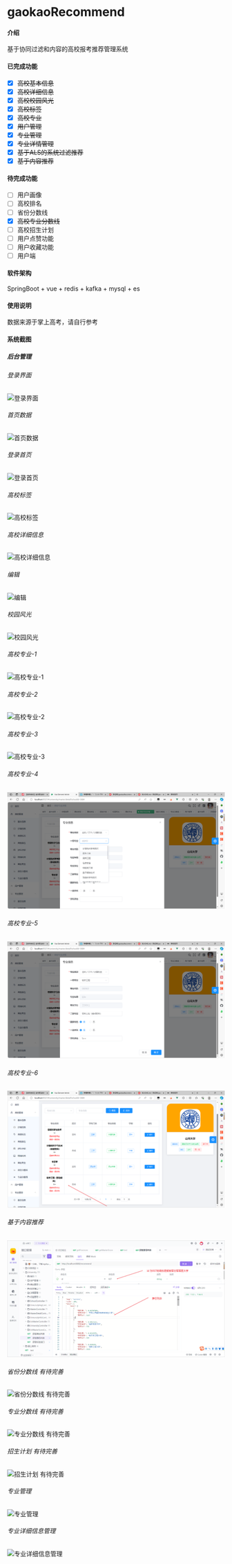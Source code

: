# gaokaoRecommend

#### 介绍
基于协同过滤和内容的高校报考推荐管理系统
#### 已完成功能
- [x] ~~高校基本信息~~
- [x] ~~高校详细信息~~
- [x] ~~高校校园风光~~
- [x] ~~高校标签~~
- [x] ~~高校专业~~
- [x] ~~用户管理~~
- [x] ~~专业管理~~
- [x] ~~专业详情管理~~
- [x] ~~基于ALS的系统过滤推荐~~
- [x] ~~基于内容推荐~~
#### 待完成功能
- [ ] 用户画像
- [ ] 高校排名
- [ ] 省份分数线
- [x] ~~高校专业分数线~~
- [ ] 高校招生计划
- [ ] 用户点赞功能
- [ ] 用户收藏功能
- [ ] 用户端
#### 软件架构
SpringBoot + vue + redis + kafka + mysql + es


#### 使用说明
数据来源于掌上高考，请自行参考


#### 系统截图

##### 后台管理
###### 登录界面
![登录界面](https://foruda.gitee.com/images/1713709992380127433/a71cd95c_10043282.png "登录界面.png")
###### 首页数据
![首页数据](https://foruda.gitee.com/images/1713710297696249278/87131b40_10043282.png "首页数据.png")
###### 登录首页
![登录首页](https://foruda.gitee.com/images/1713710030635897186/494559bd_10043282.png "登录首页.png")
###### 高校标签
![高校标签](https://foruda.gitee.com/images/1713710117344636811/2705b3bd_10043282.png "高校标签.png")
###### 高校详细信息
![高校详细信息](https://foruda.gitee.com/images/1713710142035097981/91a00b2d_10043282.png "高校详细信息.png")
###### 编辑
![编辑](https://foruda.gitee.com/images/1713710165382108283/df0681a9_10043282.png "编辑高校详细信息.png")
###### 校园风光
![校园风光](https://foruda.gitee.com/images/1713710189722646697/7695ff1b_10043282.png "高校校园风光.png")
###### 高校专业-1
![高校专业-1](https://foruda.gitee.com/images/1713710216699134092/33ccf5e0_10043282.png "高校专业-1.png")
###### 高校专业-2
![高校专业-2](https://foruda.gitee.com/images/1713710237255296550/0f1e6160_10043282.png "高校专业-2.png")
###### 高校专业-3
![高校专业-3](https://foruda.gitee.com/images/1713710272520534047/486485d2_10043282.png "高校专业-3.png")
###### 高校专业-4
![输入图片说明](%E9%AB%98%E6%A0%A1%E4%B8%93%E4%B8%9A-4.png)
###### 高校专业-5
![输入图片说明](%E9%AB%98%E6%A0%A1%E4%B8%93%E4%B8%9A-5.png)
###### 高校专业-6
![输入图片说明](%E9%AB%98%E6%A0%A1%E4%B8%93%E4%B8%9A-6.png)
###### 基于内容推荐
![输入图片说明](%E5%9F%BA%E4%BA%8E%E5%86%85%E5%AE%B9%E6%8E%A8%E8%8D%90.png)
###### 省份分数线 有待完善
![省份分数线 有待完善](https://foruda.gitee.com/images/1713710323642110013/31e70701_10043282.png "省份分数线.png")
###### 专业分数线 有待完善
![专业分数线 有待完善](https://foruda.gitee.com/images/1713710368731339449/982a155e_10043282.png "专业分数线.png")
###### 招生计划 有待完善
![招生计划 有待完善](https://foruda.gitee.com/images/1713710397845438565/4f6271a8_10043282.png "招生计划.png")
###### 专业管理
![专业管理](https://foruda.gitee.com/images/1713710421080697260/1ad1d3c9_10043282.png "专业管理.png")
###### 专业详细信息管理
![专业详细信息管理](https://foruda.gitee.com/images/1713710450756095701/f9beb7c1_10043282.png "专业详细信息管理.png")